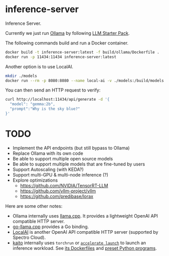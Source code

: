 # inference-server

Inference Server.

Currently we just run [Ollama](https://ollama.com/) by following [LLM Starter Pack](https://github.com/cncf/llm-starter-pack).

The following commands build and run a Docker container.

```bash
docker build -t inference-server:latest -f build/ollama/Dockerfile .
docker run -p 11434:11434 inference-server:latest
```

Another option is to use LocalAI.

```bash
mkdir ./models
docker run --rm -p 8080:8080 --name local-ai -v ./models:/build/models localai/localai:latest-aio-cpu
```

You can then send an HTTP request to verify:

```bash
curl http://localhost:11434/api/generate -d '{
  "model": "gemma:2b",
  "prompt":"Why is the sky blue?"
}'
```

# TODO

- Implement the API endpoints (but still bypass to Ollama)
- Replace Ollama with its own code
- Be able to support multiple open source models
- Be able to support multiple models that are fine-tuned by users
- Support Autoscaling (with KEDA?)
- Support multi-GPU & multi-node inference (?)
- Explore optimizations
  - https://github.com/NVIDIA/TensorRT-LLM
  - https://github.com/vllm-project/vllm
  - https://github.com/predibase/lorax

Here are some other notes:

- Ollama internally uses [llama.cpp](https://github.com/ggerganov/llama.cpp). It provides a lightweight OpenAI API compatible HTTP server.
- [go-llama.cpp](https://github.com/go-skynet/go-llama.cpp) provides a Go binding.
- [LocalAI](https://github.com/mudler/LocalAI) is another OpenAI API compatible HTTP server (supported by Spectro Cloud).
- [kaito](https://github.com/Azure/kaito) internally uses `torchrun` or [`accelerate launch`](https://huggingface.co/docs/accelerate/en/index) to launch an inference workload.
  See [its Dockerfiles](https://github.com/Azure/kaito/tree/main/docker/presets) and [preset Python programs](https://github.com/Azure/kaito/tree/main/presets).

